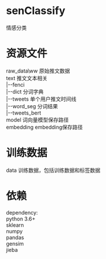 # senClassify

情感分类


# 资源文件

raw_data\ww 原始推文数据  
text 推文文本相关  
|--fenci  
   |--dict 分词字典  
   |--tweets 单个用户推文时间线  
   |--word_seg 分词结果  
|--tweets_bert  
model 词向量模型保存路径  
embedding embedding保存路径   


# 训练数据

data 训练数据，包括训练数据和标签数据  


# 依赖

dependency:  
python 3.6+  
sklearn  
numpy  
pandas  
gensim  
jieba  
